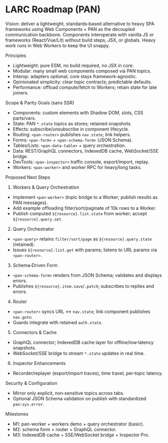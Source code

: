 # LARC Roadmap (PAN)

Vision: deliver a lightweight, standards‑based alternative to heavy SPA frameworks using Web Components + PAN as the decoupled communication backbone. Components interoperate with vanilla JS or frameworks (React/Vue/Lit) without build steps, JSX, or globals. Heavy work runs in Web Workers to keep the UI snappy.

Principles

- Lightweight: pure ESM, no build required, no JSX in core.
- Modular: many small web components composed via PAN topics.
- Interop: adapters optional; core stays framework‑agnostic.
- Opinionated simplicity: clear topic contracts; predictable defaults.
- Performance: offload compute/fetch to Workers; retain state for late joiners.

Scope & Parity Goals (sans SSR)

- Components: custom elements with Shadow DOM, slots, CSS parts/vars.
- State: PAN `*.state` topics as stores; retained snapshots.
- Effects: subscribe/unsubscribe in component lifecycle.
- Routing: `<pan-router>` publishes `nav.state`; link helpers.
- Forms: `<pan-form>` + `<pan-schema-form>` (JSON Schema).
- Tables/Lists: `<pan-data-table>` + query orchestration.
- Data: REST/GraphQL connectors, IndexedDB cache, WebSocket/SSE bridge.
- DevTools: `<pan-inspector>` traffic console, export/import, replay.
- Workers: `<pan-worker>` and worker RPC for heavy/long tasks.

Proposed Next Steps

1) Workers & Query Orchestration
- Implement `<pan-worker>` (topic bridge to a Worker; publish results as PAN messages).
- Add example offloading filter/sort/paginate of 10k rows to a Worker.
- Publish computed `${resource}.list.state` from worker; accept `${resource}.query.set`.

2) Query Orchestrator
- `<pan-query>` retains `filter/sort/page` as `${resource}.query.state` (retained).
- Issues `${resource}.list.get` with params; listens to URL params via `<pan-router>`.

3) Schema‑Driven Form
- `<pan-schema-form>` renders from JSON Schema; validates and displays errors.
- Publishes `${resource}.item.save`/`.patch`; subscribes to replies and errors.

4) Router
- `<pan-router>` syncs URL ↔ `nav.state`; link component publishes `nav.goto`.
- Guards integrate with retained `auth.state`.

5) Connectors & Cache
- GraphQL connector; IndexedDB cache layer for offline/low‑latency snapshots.
- WebSocket/SSE bridge to stream `*.state` updates in real time.

6) Inspector Enhancements
- Recorder/replayer (export/import traces), time travel, per‑topic latency.

Security & Configuration

- Mirror only explicit, non‑sensitive topics across tabs.
- Optional JSON Schema validation on publish with standardized `pan:sys.error`.

Milestones

- M1: pan-worker + workers demo + query orchestrator (basic).
- M2: schema form + router + GraphQL connector.
- M3: IndexedDB cache + SSE/WebSocket bridge + Inspector Pro.
